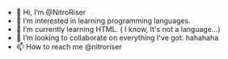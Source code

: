 - 👋 Hi, I’m @NitroRiser
- 👀 I’m interested in learning programming languages.
- 🌱 I’m currently learning HTML. ( I know, It's not a language...)
- 💞️ I’m looking to collaborate on everything I've got. hahahaha
- 📫 How to reach me @nitroriser

<!---
NitroRiser/NitroRiser is a ✨ special ✨ repository because its `README.md` (this file) appears on your GitHub profile.
You can click the Preview link to take a look at your changes.
--->

